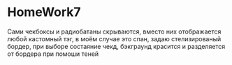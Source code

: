 # HomeWork7
Сами чекбоксы и радиобатаны скрываются, вместо них отображается любой кастомный тэг, в моём случае это спан, задаю стелизированый бордер, при выборе состаяние чекд, бэкграунд красится и разделяется от бордера при помоши теней
